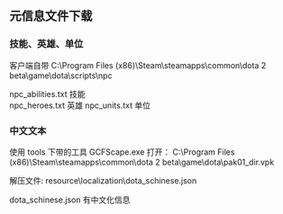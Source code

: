 ## 元信息文件下载

### 技能、英雄、单位

客户端自带
C:\Program Files (x86)\Steam\steamapps\common\dota 2 beta\game\dota\scripts\npc

npc_abilities.txt 技能  
npc_heroes.txt 英雄
npc_units.txt 单位

### 中文文本

使用 tools 下带的工具 GCFScape.exe 打开：
C:\Program Files (x86)\Steam\steamapps\common\dota 2 beta\game\dota\pak01_dir.vpk

解压文件: resource\localization\dota_schinese.json

dota_schinese.json 有中文化信息
